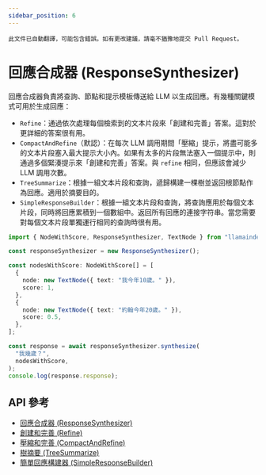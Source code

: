 ```yaml
---
sidebar_position: 6
---
```


`此文件已自動翻譯，可能包含錯誤。如有更改建議，請毫不猶豫地提交 Pull Request。`

# 回應合成器 (ResponseSynthesizer)

回應合成器負責將查詢、節點和提示模板傳送給 LLM 以生成回應。有幾種關鍵模式可用於生成回應：

- `Refine`：通過依次處理每個檢索到的文本片段來「創建和完善」答案。這對於更詳細的答案很有用。
- `CompactAndRefine`（默認）：在每次 LLM 調用期間「壓縮」提示，將盡可能多的文本片段塞入最大提示大小內。如果有太多的片段無法塞入一個提示中，則通過多個緊湊提示來「創建和完善」答案。與 `refine` 相同，但應該會減少 LLM 調用次數。
- `TreeSummarize`：根據一組文本片段和查詢，遞歸構建一棵樹並返回根節點作為回應。適用於摘要目的。
- `SimpleResponseBuilder`：根據一組文本片段和查詢，將查詢應用於每個文本片段，同時將回應累積到一個數組中。返回所有回應的連接字符串。當您需要對每個文本片段單獨運行相同的查詢時很有用。

```typescript
import { NodeWithScore, ResponseSynthesizer, TextNode } from "llamaindex";

const responseSynthesizer = new ResponseSynthesizer();

const nodesWithScore: NodeWithScore[] = [
  {
    node: new TextNode({ text: "我今年10歲。" }),
    score: 1,
  },
  {
    node: new TextNode({ text: "約翰今年20歲。" }),
    score: 0.5,
  },
];

const response = await responseSynthesizer.synthesize(
  "我幾歲？",
  nodesWithScore,
);
console.log(response.response);
```

## API 參考

- [回應合成器 (ResponseSynthesizer)](../../api/classes/ResponseSynthesizer.md)
- [創建和完善 (Refine)](../../api/classes/Refine.md)
- [壓縮和完善 (CompactAndRefine)](../../api/classes/CompactAndRefine.md)
- [樹摘要 (TreeSummarize)](../../api/classes/TreeSummarize.md)
- [簡單回應構建器 (SimpleResponseBuilder)](../../api/classes/SimpleResponseBuilder.md)
